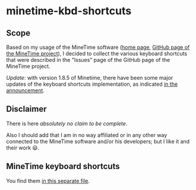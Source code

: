 # minetime-kbd-shortcuts

## Scope

Based on my usage of the MineTime software ([home page](https://minetime.ai), [GitHub page of the MineTime project](https://github.com/marcoancona/MineTime)), I decided to collect the various keyboard shortcuts that were described in the "Issues" page of the GitHub page of the MineTime project.

*Update*: with version 1.8.5 of Minetime, there have been some major updates of the keyboard shortcuts implementation, as indicated [in the announcement](https://github.com/marcoancona/MineTime/releases/tag/v1.8.5).

## Disclaimer

There is here *absolutely no claim to be complete*.

Also I should add that I am in no way affiliated or in any other way connected to the MineTime software and/or his developers; but I like it and their work :smiley:.

## MineTime keyboard shortcuts

You find them [in this separate file](minetime-kbd-shortcuts.md).
